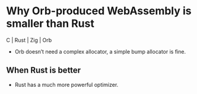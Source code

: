 # Why Orb-produced WebAssembly is smaller than Rust

C | Rust | Zig | Orb

- Orb doesn’t need a complex allocator, a simple bump allocator is fine.

## When Rust is better

- Rust has a much more powerful optimizer.